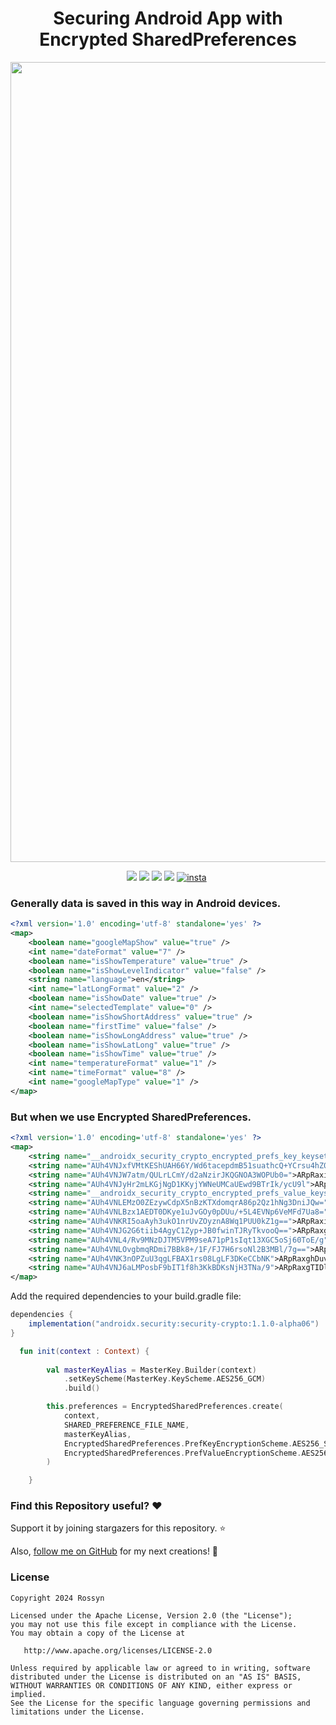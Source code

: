 <h1 align="center">Securing Android App with Encrypted SharedPreferences</h1>

<p align="center">
    <a href="https://play.google.com/store/apps/details?id=com.sumino.issave.storysaver.photovideo.downloader">
      <img src="https://miro.medium.com/v2/resize:fit:828/format:webp/1*pA-q5kPuCdZ1VzLAyXxFBg.jpeg" width="1280" />
    </a>
  </p>
  
  
<div align="center">
<a href="https://t.me/banrossyn" target="_blank"><img src="https://img.shields.io/badge/Telegram-26A5E4.svg?logo=Telegram&logoColor=white"></a>
<a href="https://wa.me/+919694260426/" target="_blank"><img src="https://img.shields.io/badge/WhatsApp-25D366.svg?logo=WhatsApp&logoColor=white"></a>
<a href="https://www.linkedin.com/in/banrossyn/" target="_blank"><img src="https://img.shields.io/badge/LinkedIn-0A66C2.svg?logo=LinkedIn&logoColor=white"></a>
<a href="mailto:banrossyn@gmail.com"><img src="https://img.shields.io/badge/Gmail-EA4335.svg?logo=Gmail&logoColor=white"></a>
<a href=https://www.instagram.com/androidwithrossyn/><img alt="insta" src="https://img.shields.io/badge/Instagram-E4405F.svg?logo=Instagram&logoColor=white"></a>
<a href="https://medium.com/@banrossyn/securing-android-app-with-encrypted-sharedpreferences-8a5e98783485"><img alt="" src="https://img.shields.io/badge/Medium-000000.svg?logo=Medium&logoColor=white"></a>
</div>

### Generally data is saved in this way in Android devices.

```xml
<?xml version='1.0' encoding='utf-8' standalone='yes' ?>
<map>
    <boolean name="googleMapShow" value="true" />
    <int name="dateFormat" value="7" />
    <boolean name="isShowTemperature" value="true" />
    <boolean name="isShowLevelIndicator" value="false" />
    <string name="language">en</string>
    <int name="latLongFormat" value="2" />
    <boolean name="isShowDate" value="true" />
    <int name="selectedTemplate" value="0" />
    <boolean name="isShowShortAddress" value="true" />
    <boolean name="firstTime" value="false" />
    <boolean name="isShowLongAddress" value="true" />
    <boolean name="isShowLatLong" value="true" />
    <boolean name="isShowTime" value="true" />
    <int name="temperatureFormat" value="1" />
    <int name="timeFormat" value="8" />
    <int name="googleMapType" value="1" />
</map>
```

### But when we use Encrypted SharedPreferences.
```xml
<?xml version='1.0' encoding='utf-8' standalone='yes' ?>
<map>
    <string name="__androidx_security_crypto_encrypted_prefs_key_keyset__">12a901bc682e67316d97810d5c4ed741daaeddd8877e30137e1b60d4094b04a6ff0bd27c351334ece9568e0b6a3d4b0de494c5577cd71a614e4198c02b8ce62626579ff52740fb41336fe4b012861f5b0533668d2642db6c45025f4428cf6fcd1aba151e991a4e1785dbd0848c8ded29a7540ad8a31236fd40b8c4ec9fa08b5ddf07ed49d6ffb42dbfa98c1a9a06c929f46120bcc6c563e82714e2f4134915b989ed0e75036428bcec24d37d1a4408d2a9e1c304123c0a30747970652e676f6f676c65617069732e636f6d2f676f6f676c652e63727970746f2e74696e6b2e4165735369764b6579100118d2a9e1c3042001</string>
    <string name="AUh4VNJxfVMtKEShUAH66Y/Wd6tacepdmB51suathcQ+YCrsu4hZ0Xg=">ARpRaxiHZmU9NmpOYhXGsKFWh0Q5gfG1YtjOZ+/ET0vY/zU4Pe4=</string>
    <string name="AUh4VNJW7atm/QULrLCmY/d2aNzirJKQGNOA3WOPUb0=">ARpRaxipyG/6dldVpNFeXh4JEO+NjL6JxmH24TTQVBj1xDVt4YKpEK8=</string>
    <string name="AUh4VNJyHr2mLKGjNgD1KKyjYWNeUMCaUEwd9BTrIk/ycU9l">ARpRaxhaVtgbMw1OzeIB/+3Nywr2+DM4pzP8S9M3Jd0Qd3bvKtQXBN4=</string>
    <string name="__androidx_security_crypto_encrypted_prefs_value_keyset__">128801cb3c76b722706eeed2f367d681c440c160a4cad6d6279d87eb1ae86494ac213f596c289d9b677f1aff5d6152fbf777fe5e57319363213e1ad6dea868e104cc6c3772924516f3e6026e863dcf3a29547876e83c833e6d7a711c86fec53a9445c09bfbe47fb3bf3d3b5339ef9c80da7a7198a6c9a2736e9a55f2039a455ddaf7fce792200904df97921a440898d6c5d201123c0a30747970652e676f6f676c65617069732e636f6d2f676f6f676c652e63727970746f2e74696e6b2e41657347636d4b657910011898d6c5d2012001</string>
    <string name="AUh4VNLEMzO0ZEzywCdpX5nBzKTXdomqrA86p2Qz1hNg3DniJQw=">ARpRaxi7ULeVm2XWXKuSkU/0EzQKvdlou87SmUcBW4iaZMRvBgk=</string>
    <string name="AUh4VNLBzx1AEDT0DKye1uJvGOy0pDUu/+5L4EVNp6VeMFd7Ua8=">ARpRaxg8hP0mELpEOwh0nfVD6wd1K8FEt78EjzdWESkBk+nY0hE=</string>
    <string name="AUh4VNKRI5oaAyh3ukO1nrUvZOyznA8Wq1PUU0kZ1g==">ARpRaxi3ROeOi0fEMQ4i4Px+1ryY+adkx7aG5zBBWwD+9hPfv20=</string>
    <string name="AUh4VNJG2G6tiib4AgyC1Zyp+JB0fwinTJRyTkvooQ==">ARpRaxgClZXUx9+dAt8DPN/pWap8QTWm5cGiIMwB0OHDNPZJs2gMu60=</string>
    <string name="AUh4VNL4/Rv9MNzDJTM5VPM9seA71pP1sIqt13XGC5oSj60ToE/g">ARpRaxgk4Eg5Ssh8jV4w8BDdKjFDZ1pD3V6P6PJRtiJMpTXckmw=</string>
    <string name="AUh4VNLOvgbmqRDmi7BBk8+/1F/FJ7H6rsoNl2B3MBl/7g==">ARpRaxipnE2qdflE/X7dQYbNBtu7NxptAfmdz8+J/lBODO0kqSU=</string>
    <string name="AUh4VNK3nOPZuU3qgLFBAX1rs08LgLF3DKeCCbNK">ARpRaxghDuvQTvR+sH3qge7h9t7SZH4WITftmnA9jpZuizdDTzE=</string>
    <string name="AUh4VNJ6aLMPosbF9bIT1f8h3KkBDKsNjH3TNa/9">ARpRaxgTIDlUlcqBurlhjMIBiWdYd/Iv/XafyPYAX+4FbElm+b8yEys=</string>
</map>
```

Add the required dependencies to your build.gradle file:

```groovy
dependencies {
    implementation("androidx.security:security-crypto:1.1.0-alpha06")
}
```
```kotlin
  fun init(context : Context) {
   
        val masterKeyAlias = MasterKey.Builder(context)
            .setKeyScheme(MasterKey.KeyScheme.AES256_GCM)
            .build()

        this.preferences = EncryptedSharedPreferences.create(
            context,
            SHARED_PREFERENCE_FILE_NAME,
            masterKeyAlias,
            EncryptedSharedPreferences.PrefKeyEncryptionScheme.AES256_SIV,
            EncryptedSharedPreferences.PrefValueEncryptionScheme.AES256_GCM
        )

    }
```

### Find this Repository useful? ❤️
Support it by joining stargazers for this repository. ⭐

Also, [follow me on GitHub](https://github.com/AndroidWithRossyn/) for my next creations! 🤩


### License
```
Copyright 2024 Rossyn

Licensed under the Apache License, Version 2.0 (the "License");
you may not use this file except in compliance with the License.
You may obtain a copy of the License at

   http://www.apache.org/licenses/LICENSE-2.0

Unless required by applicable law or agreed to in writing, software
distributed under the License is distributed on an "AS IS" BASIS,
WITHOUT WARRANTIES OR CONDITIONS OF ANY KIND, either express or implied.
See the License for the specific language governing permissions and
limitations under the License.
```
